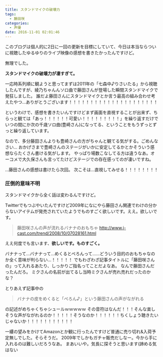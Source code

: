 ```yaml
---
title: スタンドマイクの破壊力
tags:
  - 藤田咲
categories:
  - 声優
date: 2016-11-01 02:01:46
---
```


このブログは個人的に2日に一回の更新を目標にしていて、今日は本当ならついに視聴したゆるゆりのライブ映像の感想を書きたかったんですけど。
<!-- more -->
無理でした。

**スタンドマイクの破壊力が凄すぎて。**

一応時系列順に観ようと思ってまずは2011年の「七森中♪りさいたる」から視聴したんですが、綾乃ちゃんんソロ曲で藤田さんが登場した瞬間スタンドマイクで発狂しました。
誰だよ藤田さんにスタンドマイクとか言う最高の組み合わせ考えたやつ…ありがとうございます！！！！！！！！！！！！！！！！！！！！！

というわけで、感想を書きたいんですけどまず画面を直視することが出来ず、ちらっと観ては「あっ！！！！！！可愛い！！！！！！！！！」を繰り返すだけでいつの間にか次の千歳ソロ曲(豊崎さん)になってる、ということをもうずっとずっと繰り返しています。

なので、多分藤田さんよりも豊崎さんの方がちゃんと観てる気がする。ごめんなさい…
おかげさまで豊崎さんのステージがいかに安定してるかとかそういう感想ならたくさん書ける気がします。
やっぱり場数こなしてる方は違うなあ。オーコメで大久保さんも言ってたけどステージでの存在感ってのが凄いですね。

…藤田さんの感想は書けたら次回。
次こそは…直視してみせる！！！！！！！！

### 圧倒的意味不明

スタンドマイクから全く話は変わるんですけど。

Twitterでもつぶやいたんですけど2009年になにやら藤田さん関連でわけの分からないアイテムが発売されていたようでものすごく欲しいです。ええ。欲しいです。

> 藤田咲さんの声が流れるバナナのおもちゃ
> http://www.j-cast.com/trend/2008/10/07028161.html

ええ何度でも言います、**欲しいです。ものすごく。**

バナナって…バナナって…めくるとぺろんって……どういう目的のおもちゃなのか全く意味が判らない…！！！！！
でもわざわざ記事タイトルに「藤田咲さんの」って入れるあたり、しっかりご指名ってことだよなあ。
なんで藤田さんだったんだろ。
ミクさんの名前が出てるし当時ミクさんが売れ売れだったのかな？

とりあえず記事中の

> バナナの皮をめくると「ぺろん♪」という藤田さんの声がながれる

の記述がめちゃくちゃシュールｗｗｗｗｗ
その音符はなんだ！！！そんな楽しそうな声がながれるのか！！！！！そうなのか！！！！！！ちくしょう聴きたいじゃないか！！！！！！！！！！！

一縷の望みをかけてAmazonとか観に行ったんですけど普通に売り切れ&入荷予定無しでした。そらそうだ。
2009年でしかもガチャ販売だしなー。今から手に入れるのは難しいだろうなあ。
まあいいや。気長に探そうと思います(諦める気はない
